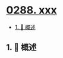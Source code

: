 # [0288. xxx](https://github.com/Tdahuyou/TNotes.leetcode/tree/main/notes/0288.%20xxx)

<!-- region:toc -->

- [1. 📝 概述](#1--概述)

<!-- endregion:toc -->

## 1. 📝 概述
